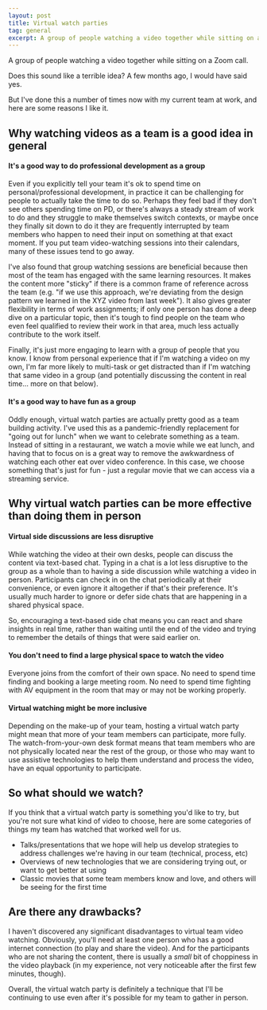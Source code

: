 ```yaml
---
layout: post
title: Virtual watch parties
tag: general
excerpt: A group of people watching a video together while sitting on a Zoom call. Does this sound like a terrible idea? A few months ago, I would have said yes.
---
```


A group of people watching a video together while sitting on a Zoom call.

Does this sound like a terrible idea? A few months ago, I would have said yes.

But I've done this a number of times now with my current team at work, and here are some reasons I like it.


## Why watching videos as a team is a good idea in general

#### It's a good way to do professional development as a group
Even if you explicitly tell your team it's ok to spend time on personal/professional development, in practice it can be challenging for people to actually take the time to do so. Perhaps they feel bad if they don't see others spending time on PD, or there's always a steady stream of work to do and they struggle to make themselves switch contexts, or maybe once they finally sit down to do it they are frequently interrupted by team members who happen to need their input on something at that exact moment. If you put team video-watching sessions into their calendars, many of these issues tend to go away.

I've also found that group watching sessions are beneficial because then most of the team has engaged with the same learning resources. It makes the content more "sticky" if there is a common frame of reference across the team (e.g. "if we use this approach, we're deviating from the design pattern we learned in the XYZ video from last week"). It also gives greater flexibility in terms of work assignments; if only one person has done a deep dive on a particular topic, then it's tough to find people on the team who even feel qualified to review their work in that area, much less actually contribute to the work itself.

Finally, it's just more engaging to learn with a group of people that you know. I know from personal experience that if I'm watching a video on my own, I'm far more likely to multi-task or get distracted than if I'm watching that same video in a group (and potentially discussing the content in real time... more on that below).

#### It's a good way to have fun as a group
Oddly enough, virtual watch parties are actually pretty good as a team building activity. I've used this as a pandemic-friendly replacement for "going out for lunch" when we want to celebrate something as a team. Instead of sitting in a restaurant, we watch a movie while we eat lunch, and having that to focus on is a great way to remove the awkwardness of watching each other eat over video conference. In this case, we choose something that's just for fun - just a regular movie that we can access via a streaming service.


## Why virtual watch parties can be more effective than doing them in person

#### Virtual side discussions are less disruptive
While watching the video at their own desks, people can discuss the content via text-based chat. Typing in a chat is a lot less disruptive to the group as a whole than to having a side discussion while watching a video in person. Participants can check in on the chat periodically at their convenience, or even ignore it altogether if that's their preference. It's usually much harder to ignore or defer side chats that are happening in a shared physical space.

So, encouraging a text-based side chat means you can react and share insights in real time, rather than waiting until the end of the video and trying to remember the details of things that were said earlier on.

#### You don't need to find a large physical space to watch the video
Everyone joins from the comfort of their own space. No need to spend time finding and booking a large meeting room. No need to spend time fighting with AV equipment in the room that may or may not be working properly.

#### Virtual watching might be more inclusive
Depending on the make-up of your team, hosting a virtual watch party might mean that more of your team members can participate, more fully. The watch-from-your-own desk format means that team members who are not physically located near the rest of the group, or those who may want to use assistive technologies to help them understand and process the video, have an equal opportunity to participate.


## So what should we watch?
If you think that a virtual watch party is something you'd like to try, but you're not sure what kind of video to choose, here are some categories of things my team has watched that worked well for us.

- Talks/presentations that we hope will help us develop strategies to address challenges we're having in our team (technical, process, etc)
- Overviews of new technologies that we are considering trying out, or want to get better at using
- Classic movies that some team members know and love, and others will be seeing for the first time

## Are there any drawbacks?
I haven't discovered any significant disadvantages to virtual team video watching. Obviously, you'll need at least one person who has a good internet connection (to play and share the video). And for the participants who are not sharing the content, there is usually a *small* bit of choppiness in the video playback (in my experience, not very noticeable after the first few minutes, though).

Overall, the virtual watch party is definitely a technique that I'll be continuing to use even after it's possible for my team to gather in person.
